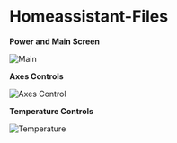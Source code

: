 # Homeassistant-Files


**Power and Main Screen**

![Main](https://user-images.githubusercontent.com/15265803/150678709-3b72f2c4-2636-45b1-af10-391b4b32ba9c.jpg)


**Axes Controls**

![Axes Control](https://user-images.githubusercontent.com/15265803/150678873-0cb426de-4faa-4bf3-bec4-975291ebdfa0.jpg)


**Temperature Controls**

![Temperature](https://user-images.githubusercontent.com/15265803/150678879-574dca58-c563-45bc-90ad-e5f923e83bde.jpg)
